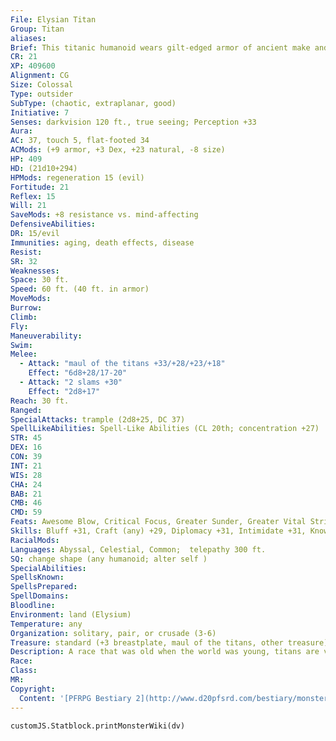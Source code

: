 ```yaml
---
File: Elysian Titan
Group: Titan
aliases: 
Brief: This titanic humanoid wears gilt-edged armor of ancient make and carries an immense hammer made of gleaming metal.
CR: 21
XP: 409600
Alignment: CG
Size: Colossal
Type: outsider
SubType: (chaotic, extraplanar, good)
Initiative: 7
Senses: darkvision 120 ft., true seeing; Perception +33
Aura: 
AC: 37, touch 5, flat-footed 34
ACMods: (+9 armor, +3 Dex, +23 natural, -8 size)
HP: 409
HD: (21d10+294)
HPMods: regeneration 15 (evil)
Fortitude: 21
Reflex: 15
Will: 21
SaveMods: +8 resistance vs. mind-affecting
DefensiveAbilities: 
DR: 15/evil
Immunities: aging, death effects, disease
Resist: 
SR: 32
Weaknesses: 
Space: 30 ft.
Speed: 60 ft. (40 ft. in armor)
MoveMods: 
Burrow: 
Climb: 
Fly: 
Maneuverability: 
Swim: 
Melee: 
  - Attack: "maul of the titans +33/+28/+23/+18"
    Effect: "6d8+28/17-20"
  - Attack: "2 slams +30"
    Effect: "2d8+17"
Reach: 30 ft.
Ranged: 
SpecialAttacks: trample (2d8+25, DC 37)
SpellLikeAbilities: Spell-Like Abilities (CL 20th; concentration +27)  Constant-air walk, mind blank, true seeing At will-bestow curse (DC 21), break enchantment, divination, greater dispel magic, sending  3/day-greater scrying (DC 24), heal, mass suggestion (DC 23)  1/day-freedom, greater planar ally, meteor swarm (DC 26)
STR: 45
DEX: 16
CON: 39
INT: 21
WIS: 28
CHA: 24
BAB: 21
CMB: 46
CMD: 59
Feats: Awesome Blow, Critical Focus, Greater Sunder, Greater Vital Strike, Improved Bull Rush, Improved Initiative, Improved Sunder, Improved Vital Strike, Power Attack, Staggering Critical, Vital Strike
Skills: Bluff +31, Craft (any) +29, Diplomacy +31, Intimidate +31, Knowledge (engineering) +26, Knowledge (planes) +29, Perception +33, Perform (any) +28, Sense Motive +33, Spellcraft +29, Use Magic Device +31
RacialMods: 
Languages: Abyssal, Celestial, Common;  telepathy 300 ft.
SQ: change shape (any humanoid; alter self )
SpecialAbilities: 
SpellsKnown: 
SpellsPrepared: 
SpellDomains: 
Bloodline: 
Environment: land (Elysium)
Temperature: any
Organization: solitary, pair, or crusade (3-6)
Treasure: standard (+3 breastplate, maul of the titans, other treasure)
Description: A race that was old when the world was young, titans are very near to the divine. This nearness inspired bitterness in the hearts of the mightiest titans, and when they grew jealous of the adulation the gods received from mortals, they began a crusade to destroy mortal life. As this war began, the Elysian titans turned against their kin and, by sacrificing some of their power to the gods, convinced the deities to banish their arrogant kin to the Abyss.  Lone Elysian titans often wander the planes, seeking enlightenment or exploring ancient places of power.  Others still have the crusading impulse of the ancient war and can be found manipulating events from behind the scenes, training aspiring heroes, counseling kings, marshaling armies to overthrow tyranny, and inspiring mortals to become legends. A titan does not age-unless slain by violence, a titan is immortal.  One in every dozen Elysian titans is a prophet-a titan who manifests the goodwill of the gods and possesses the spellcasting power of a 20th-level cleric. These titans do not gain access to domains or any other cleric class abilities. They are CR 22 creatures.  Elysian titans are 70 feet tall and weigh 20 tons.
Race: 
Class: 
MR: 
Copyright:
  Content: '[PFRPG Bestiary 2](http://www.d20pfsrd.com/bestiary/monster-listings/outsiders/elysian-titan)'
---
```

```dataviewjs
customJS.Statblock.printMonsterWiki(dv)
```
